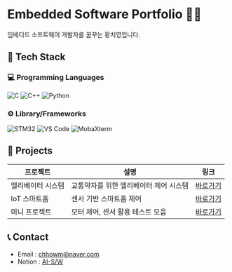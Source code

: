 # Embedded Software Portfolio 👨‍💻

임베디드 소프트웨어 개발자를 꿈꾸는 황치영입니다.

## 🔧 Tech Stack

### 💻 Programming Languages
![C](https://img.shields.io/badge/C-000000?style=flat&logo=c&logoColor=white) 
![C++](https://img.shields.io/badge/C++-00599C?style=flat&logo=c%2B%2B&logoColor=white)
![Python](https://img.shields.io/badge/Python-3776AB?style=flat&logo=python&logoColor=white)

### ⚙️ Library/Frameworks
![STM32](https://img.shields.io/badge/STM32-0076D6?style=flat&logo=STMicroelectronics&logoColor=white)
![VS Code](https://img.shields.io/badge/VS_Code-007ACC?style=flat&logo=visualstudiocode&logoColor=white)
![MobaXterm](https://img.shields.io/badge/MobaXterm-1E90FF?style=flat&logo=MobaXterm&logoColor=white)

## 📂 Projects
| 프로젝트 | 설명 | 링크 |
|---------|------|------|
| 엘리베이터 시스템 | 교통약자를 위한 엘리베이터 제어 시스템 | [바로가기](./Elevator-System) |
| IoT 스마트홈 | 센서 기반 스마트홈 제어 | [바로가기](./IoT-SmartHome) |
| 미니 프로젝트 | 모터 제어, 센서 활용 테스트 모음 | [바로가기](./Mini-Projects) |

## 📞 Contact
- Email : chhowm@naver.com
- Notion : [AI-S/W](https://www.notion.so/AI-S-W-6-1a19a0a229ee80b4b7d8efbb7868e537)
